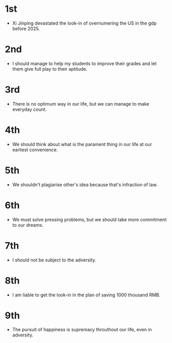 # 1st
- Xi Jinping devastated the look-in of overnumering the US in the gdp before 2025.

# 2nd
- I should manage to help my students to improve their grades and let them give full play to their aptitude.

# 3rd
- There is no optimum way in our life, but we can manage to make everyday count.

# 4th
- We should think about what is the parament thing in our life at our earliest convenience.

# 5th
- We shouldn't plagiarise other's idea because that's infraction of law.

# 6th
- We must solve pressing problems, but we should take more commitment to our dreams.

# 7th
- I should not be subject to the adversity.

# 8th
- I am liable to get the look-in in the plan of saving 1000 thousand RMB.

# 9th
- The pursuit of happiness is supremacy throuthout our life, even in adversity.
